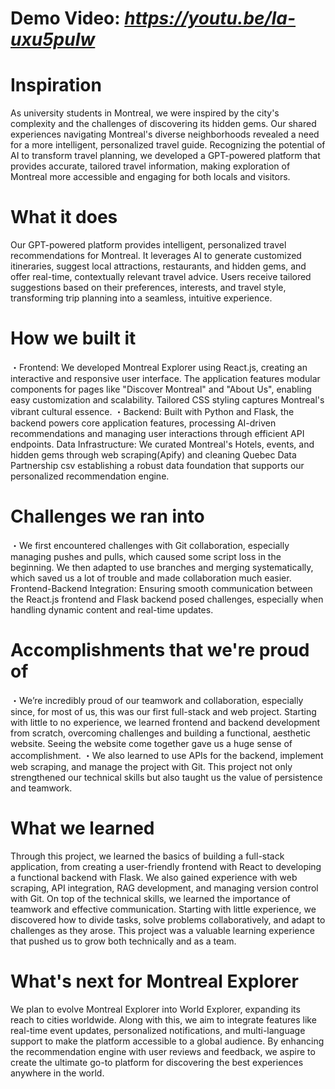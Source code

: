 # Demo Video: _https://youtu.be/Ia-uxu5puIw_

# Inspiration
As university students in Montreal, we were inspired by the city's complexity and the challenges of discovering its hidden gems. Our shared experiences navigating Montreal's diverse neighborhoods revealed a need for a more intelligent, personalized travel guide. Recognizing the potential of AI to transform travel planning, we developed a GPT-powered platform that provides accurate, tailored travel information, making exploration of Montreal more accessible and engaging for both locals and visitors.

# What it does
Our GPT-powered platform provides intelligent, personalized travel recommendations for Montreal. It leverages AI to generate customized itineraries, suggest local attractions, restaurants, and hidden gems, and offer real-time, contextually relevant travel advice. Users receive tailored suggestions based on their preferences, interests, and travel style, transforming trip planning into a seamless, intuitive experience.

# How we built it
・Frontend: We developed Montreal Explorer using React.js, creating an interactive and responsive user interface. The application features modular components for pages like "Discover Montreal" and "About Us", enabling easy customization and scalability. Tailored CSS styling captures Montreal's vibrant cultural essence.
・Backend: Built with Python and Flask, the backend powers core application features, processing AI-driven recommendations and managing user interactions through efficient API endpoints.
Data Infrastructure: We curated Montreal's Hotels, events, and hidden gems through web scraping(Apify) and cleaning Quebec Data Partnership csv establishing a robust data foundation that supports our personalized recommendation engine.

# Challenges we ran into
・We first encountered challenges with Git collaboration, especially managing pushes and pulls, which caused some script loss in the beginning. We then adapted to use branches and merging systematically, which saved us a lot of trouble and made collaboration much easier.
Frontend-Backend Integration: Ensuring smooth communication between the React.js frontend and Flask backend posed challenges, especially when handling dynamic content and real-time updates.

# Accomplishments that we're proud of
・We’re incredibly proud of our teamwork and collaboration, especially since, for most of us, this was our first full-stack and web project. Starting with little to no experience, we learned frontend and backend development from scratch, overcoming challenges and building a functional, aesthetic website. Seeing the website come together gave us a huge sense of accomplishment.
・We also learned to use APIs for the backend, implement web scraping, and manage the project with Git. This project not only strengthened our technical skills but also taught us the value of persistence and teamwork.

# What we learned
Through this project, we learned the basics of building a full-stack application, from creating a user-friendly frontend with React to developing a functional backend with Flask. We also gained experience with web scraping, API integration, RAG development, and managing version control with Git.
On top of the technical skills, we learned the importance of teamwork and effective communication. Starting with little experience, we discovered how to divide tasks, solve problems collaboratively, and adapt to challenges as they arose. This project was a valuable learning experience that pushed us to grow both technically and as a team.

# What's next for Montreal Explorer
We plan to evolve Montreal Explorer into World Explorer, expanding its reach to cities worldwide. Along with this, we aim to integrate features like real-time event updates, personalized notifications, and multi-language support to make the platform accessible to a global audience. By enhancing the recommendation engine with user reviews and feedback, we aspire to create the ultimate go-to platform for discovering the best experiences anywhere in the world.
